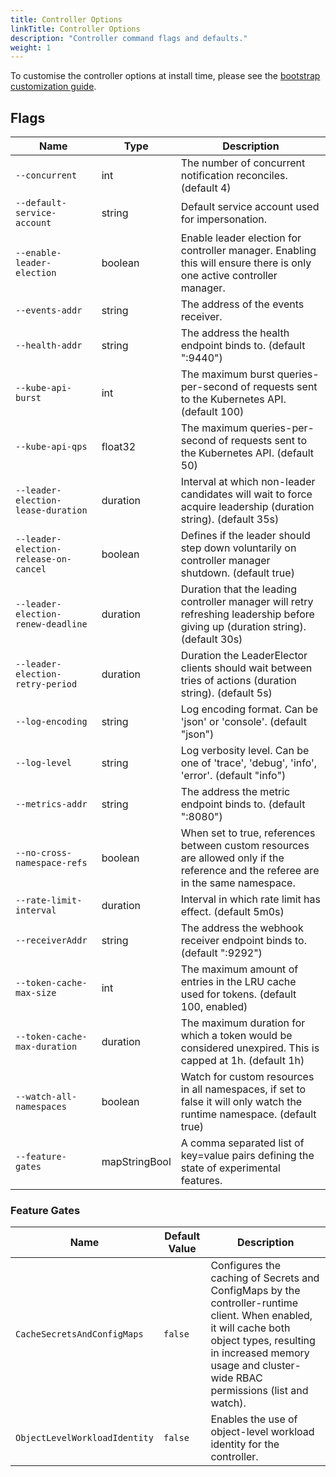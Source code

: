 ```yaml
---
title: Controller Options
linkTitle: Controller Options
description: "Controller command flags and defaults."
weight: 1
---
```


To customise the controller options at install time,
please see the [bootstrap customization guide](/flux/installation/configuration/boostrap-customization/).

## Flags

| Name                                  | Type          | Description                                                                                                                        |
|---------------------------------------|---------------|------------------------------------------------------------------------------------------------------------------------------------|
| `--concurrent`                        | int           | The number of concurrent notification reconciles. (default 4)                                                                      |
| `--default-service-account`           | string        | Default service account used for impersonation.                                                                                    |
| `--enable-leader-election`            | boolean       | Enable leader election for controller manager. Enabling this will ensure there is only one active controller manager.              |
| `--events-addr`                       | string        | The address of the events receiver.                                                                                                |
| `--health-addr`                       | string        | The address the health endpoint binds to. (default ":9440")                                                                        |
| `--kube-api-burst`                    | int           | The maximum burst queries-per-second of requests sent to the Kubernetes API. (default 100)                                         |
| `--kube-api-qps`                      | float32       | The maximum queries-per-second of requests sent to the Kubernetes API. (default 50)                                                |
| `--leader-election-lease-duration`    | duration      | Interval at which non-leader candidates will wait to force acquire leadership (duration string). (default 35s)                     |
| `--leader-election-release-on-cancel` | boolean       | Defines if the leader should step down voluntarily on controller manager shutdown. (default true)                                  |
| `--leader-election-renew-deadline`    | duration      | Duration that the leading controller manager will retry refreshing leadership before giving up (duration string). (default 30s)    |
| `--leader-election-retry-period`      | duration      | Duration the LeaderElector clients should wait between tries of actions (duration string). (default 5s)                            |
| `--log-encoding`                      | string        | Log encoding format. Can be 'json' or 'console'. (default "json")                                                                  |
| `--log-level`                         | string        | Log verbosity level. Can be one of 'trace', 'debug', 'info', 'error'. (default "info")                                             |
| `--metrics-addr`                      | string        | The address the metric endpoint binds to. (default ":8080")                                                                        |
| `--no-cross-namespace-refs`           | boolean       | When set to true, references between custom resources are allowed only if the reference and the referee are in the same namespace. |
| `--rate-limit-interval`               | duration      | Interval in which rate limit has effect. (default 5m0s)                                                                            |
| `--receiverAddr`                      | string        | The address the webhook receiver endpoint binds to. (default ":9292")                                                              |
| `--token-cache-max-size`              | int           | The maximum amount of entries in the LRU cache used for tokens. (default 100, enabled)                                             |
| `--token-cache-max-duration`          | duration      | The maximum duration for which a token would be considered unexpired. This is capped at 1h. (default 1h)                           |
| `--watch-all-namespaces`              | boolean       | Watch for custom resources in all namespaces, if set to false it will only watch the runtime namespace. (default true)             |
| `--feature-gates`                     | mapStringBool | A comma separated list of key=value pairs defining the state of experimental features.                                             |


### Feature Gates

| Name                          | Default Value | Description                                                                                                                                                                                                               |
|-------------------------------|---------------|---------------------------------------------------------------------------------------------------------------------------------------------------------------------------------------------------------------------------|
| `CacheSecretsAndConfigMaps`   | `false`       | Configures the caching of Secrets and ConfigMaps by the controller-runtime client. When enabled, it will cache both object types, resulting in increased memory usage and cluster-wide RBAC permissions (list and watch). |
| `ObjectLevelWorkloadIdentity` | `false`       | Enables the use of object-level workload identity for the controller.                                                                                                                                                     |

